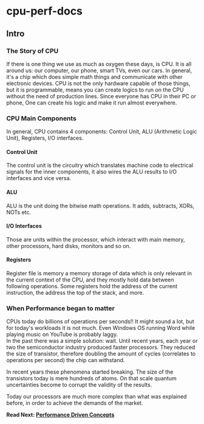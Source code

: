 # cpu-perf-docs
## Intro
### The Story of CPU 

If there is one thing we use as much as oxygen these days, is CPU. It is all around us: our computer, our phone, smart TVs, even our cars. In general, it's a chip which does simple math things and communicate with other electronic devices. CPU is not the only hardware capable of those things, but it is programmable, means you can create logics to run on the CPU without the need of production lines. Since everyone has CPU in their PC or phone, One can create his logic and make it run almost everywhere.

### CPU Main Components

In general, CPU contains 4 components: Control Unit, ALU (Arithmetic Logic Unit), Registers, I/O interfaces.

#### Control Unit

The control unit is the circuitry which translates machine code to electrical signals for the inner components, it also wires the ALU results to I/O interfaces and vice versa.

#### ALU

ALU is the unit doing the bitwise math operations. It adds, subtracts, XORs, NOTs etc.

#### I/O Interfaces

Those are units within the processor, which interact with main memory, other processors, hard disks, monitors and so on.

#### Registers

Register file is memory a memory storage of data which is only relevant in the current context of the CPU, and they mostly hold data between following operations. Some registers hold the address of the current instruction, the address the top of the stack, and more.

### When Performance began to matter

CPUs today do billions of operations per seconds!! It might sound a lot, but for today's workloads it is not much. Even Windows OS running Word while playing music on YouTube is probably laggy.\
In the past there was a simple solution: wait. Until recent years, each year or two the semiconductor industry produced faster processors. They reduced the size of transistor, therefore doubling the amount of cycles (correlates to operations per second) the chip can withstand.

In recent years these phenomena started breaking. The size of the transistors today is mere hundreds of atoms. On that scale quantum uncertainties become to corrupt the validity of the results.

Today our processors are much more complex than what was explained before, in order to achieve the demands of the market.

**Read Next: [Performance Driven Concepts](./concepts.md)**